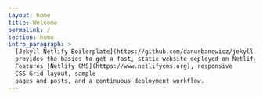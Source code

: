 ```yaml
---
layout: home
title: Welcome
permalink: /
section: home
intro_paragraph: >
  [Jekyll Netlify Boilerplate](https://github.com/danurbanowicz/jekyll-netlify-boilerplate)
  provides the basics to get a fast, static website deployed on Netlify.
  Features [Netlify CMS](https://www.netlifycms.org), responsive
  CSS Grid layout, sample
  pages and posts, and a continuous deployment workflow.
---
```

<audio autoplay="autoplay" loop="loop" src="1468285242-481817.mp3" preload="auto"></audio>
<audio autoplay="autoplay" loop="loop" src="K-391%2C%20Alan%20Walker%2C%20Ahrix%20-%20End%20of%20Time.mp3" preload="auto"></audio>
